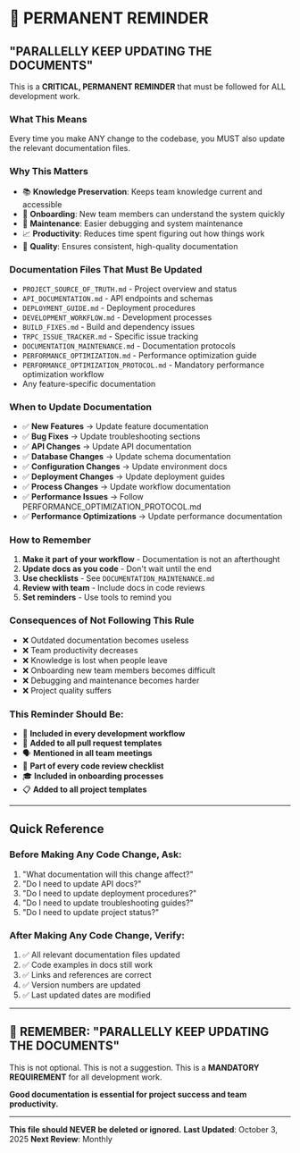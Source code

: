 # 🚨 PERMANENT REMINDER

## "PARALLELLY KEEP UPDATING THE DOCUMENTS"

This is a **CRITICAL, PERMANENT REMINDER** that must be followed for ALL development work.

### What This Means
Every time you make ANY change to the codebase, you MUST also update the relevant documentation files.

### Why This Matters
- 📚 **Knowledge Preservation**: Keeps team knowledge current and accessible
- 🚀 **Onboarding**: New team members can understand the system quickly
- 🔧 **Maintenance**: Easier debugging and system maintenance
- 📈 **Productivity**: Reduces time spent figuring out how things work
- 🎯 **Quality**: Ensures consistent, high-quality documentation

### Documentation Files That Must Be Updated
- `PROJECT_SOURCE_OF_TRUTH.md` - Project overview and status
- `API_DOCUMENTATION.md` - API endpoints and schemas
- `DEPLOYMENT_GUIDE.md` - Deployment procedures
- `DEVELOPMENT_WORKFLOW.md` - Development processes
- `BUILD_FIXES.md` - Build and dependency issues
- `TRPC_ISSUE_TRACKER.md` - Specific issue tracking
- `DOCUMENTATION_MAINTENANCE.md` - Documentation protocols
- `PERFORMANCE_OPTIMIZATION.md` - Performance optimization guide
- `PERFORMANCE_OPTIMIZATION_PROTOCOL.md` - Mandatory performance optimization workflow
- Any feature-specific documentation

### When to Update Documentation
- ✅ **New Features** → Update feature documentation
- ✅ **Bug Fixes** → Update troubleshooting sections
- ✅ **API Changes** → Update API documentation
- ✅ **Database Changes** → Update schema documentation
- ✅ **Configuration Changes** → Update environment docs
- ✅ **Deployment Changes** → Update deployment guides
- ✅ **Process Changes** → Update workflow documentation
- ✅ **Performance Issues** → Follow PERFORMANCE_OPTIMIZATION_PROTOCOL.md
- ✅ **Performance Optimizations** → Update performance documentation

### How to Remember
1. **Make it part of your workflow** - Documentation is not an afterthought
2. **Update docs as you code** - Don't wait until the end
3. **Use checklists** - See `DOCUMENTATION_MAINTENANCE.md`
4. **Review with team** - Include docs in code reviews
5. **Set reminders** - Use tools to remind you

### Consequences of Not Following This Rule
- ❌ Outdated documentation becomes useless
- ❌ Team productivity decreases
- ❌ Knowledge is lost when people leave
- ❌ Onboarding new team members becomes difficult
- ❌ Debugging and maintenance becomes harder
- ❌ Project quality suffers

### This Reminder Should Be:
- 🔄 **Included in every development workflow**
- 📝 **Added to all pull request templates**
- 🗣️ **Mentioned in all team meetings**
- 👀 **Part of every code review checklist**
- 🎓 **Included in onboarding processes**
- 📋 **Added to all project templates**

---

## Quick Reference

### Before Making Any Code Change, Ask:
1. "What documentation will this change affect?"
2. "Do I need to update API docs?"
3. "Do I need to update deployment procedures?"
4. "Do I need to update troubleshooting guides?"
5. "Do I need to update project status?"

### After Making Any Code Change, Verify:
1. ✅ All relevant documentation files updated
2. ✅ Code examples in docs still work
3. ✅ Links and references are correct
4. ✅ Version numbers are updated
5. ✅ Last updated dates are modified

---

## 🚨 REMEMBER: "PARALLELLY KEEP UPDATING THE DOCUMENTS"

This is not optional. This is not a suggestion. This is a **MANDATORY REQUIREMENT** for all development work.

**Good documentation is essential for project success and team productivity.**

---

**This file should NEVER be deleted or ignored.**
**Last Updated**: October 3, 2025
**Next Review**: Monthly

